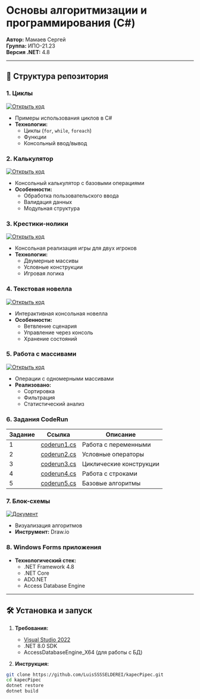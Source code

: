# Основы алгоритмизации и программирования (C#)

**Автор:** Мамаев Сергей  
**Группа:** ИПО-21.23  
**Версия .NET:** 4.8

---

## 📂 Структура репозитория

### 1. Циклы
[![Открыть код](https://img.shields.io/badge/Код-ЦИКЛЫ-blue)](https://github.com/LuisSSSSELDEREI/kapecPipec/tree/main/cicli)
- Примеры использования циклов в C#
- **Технологии:**
  - Циклы (`for`, `while`, `foreach`)
  - Функции
  - Консольный ввод/вывод

### 2. Калькулятор
[![Открыть код](https://img.shields.io/badge/Код-КАЛЬКУЛЯТОР-green)](https://github.com/LuisSSSSELDEREI/kapecPipec/blob/main/kalk.cs)
- Консольный калькулятор с базовыми операциями
- **Особенности:**
  - Обработка пользовательского ввода
  - Валидация данных
  - Модульная структура

### 3. Крестики-нолики
[![Открыть код](https://img.shields.io/badge/Код-КРЕСТИКИ--НОЛИКИ-red)](https://github.com/LuisSSSSELDEREI/kapecPipec/blob/main/krestiki-noliki.cs)
- Консольная реализация игры для двух игроков
- **Технологии:**
  - Двумерные массивы
  - Условные конструкции
  - Игровая логика

### 4. Текстовая новелла
[![Открыть код](https://img.shields.io/badge/Код-НОВЕЛЛА-purple)](https://github.com/LuisSSSSELDEREI/kapecPipec/blob/main/novella.cs)
- Интерактивная консольная новелла
- **Особенности:**
  - Ветвление сценария
  - Управление через консоль
  - Хранение состояний

### 5. Работа с массивами
[![Открыть код](https://img.shields.io/badge/Код-МАССИВЫ-orange)](https://github.com/LuisSSSSELDEREI/kapecPipec/tree/main/masivi)
- Операции с одномерными массивами
- **Реализовано:**
  - Сортировка
  - Фильтрация
  - Статистический анализ

### 6. Задания CodeRun
| Задание | Ссылка | Описание |
|---------|--------|----------|
| 1 | [coderun1.cs](https://github.com/LuisSSSSELDEREI/kapecPipec/blob/main/coderun1.cs) | Работа с переменными |
| 2 | [coderun2.cs](https://github.com/LuisSSSSELDEREI/kapecPipec/blob/main/coderun2.cs) | Условные операторы |
| 3 | [coderun3.cs](https://github.com/LuisSSSSELDEREI/kapecPipec/blob/main/coderun3.cs) | Циклические конструкции |
| 4 | [coderun4.cs](https://github.com/LuisSSSSELDEREI/kapecPipec/blob/main/coderun4.cs) | Работа с строками |
| 5 | [coderun5.cs](https://github.com/LuisSSSSELDEREI/kapecPipec/blob/main/coderun5.cs) | Базовые алгоритмы |

### 7. Блок-схемы
[![Документ](https://img.shields.io/badge/Документ-БЛОК--СХЕМА-yellow)](https://github.com/LuisSSSSELDEREI/kapecPipec/blob/main/%D0%B1%D0%BB%D0%BE%D0%BA-%D1%81%D1%85%D0%B5%D0%BC%D0%B0l.docx)
- Визуализация алгоритмов
- **Инструмент:** Draw.io

### 8. Windows Forms приложения
- **Технологический стек:**
  - .NET Framework 4.8
  - .NET Core
  - ADO.NET
  - Access Database Engine

---

## 🛠️ Установка и запуск

1. **Требования:**
   - [Visual Studio 2022](https://visualstudio.microsoft.com/ru/vs/community/)
   - .NET 8.0 SDK
   - AccessDatabaseEngine_X64 (для работы с БД)

2. **Инструкция:**
```bash
git clone https://github.com/LuisSSSSELDEREI/kapecPipec.git
cd kapecPipec
dotnet restore
dotnet build
